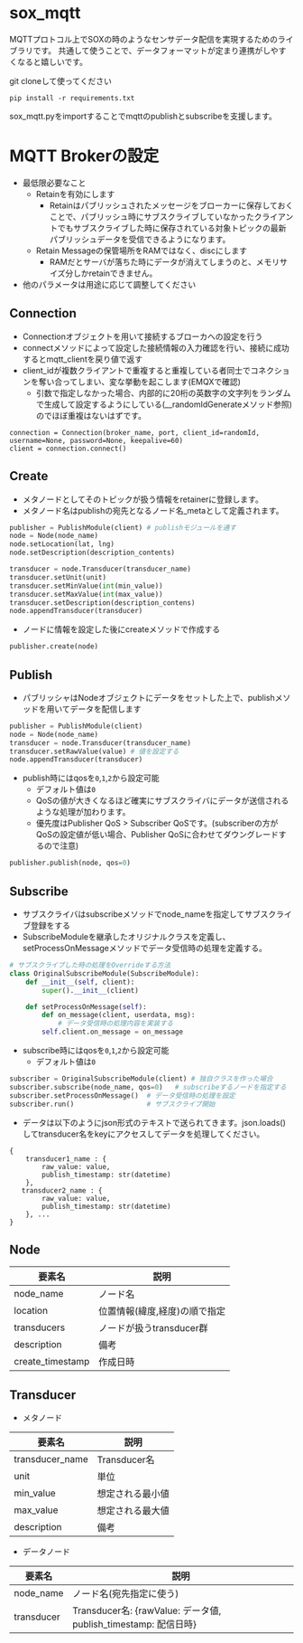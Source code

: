 # sox_mqtt

MQTTプロトコル上でSOXの時のようなセンサデータ配信を実現するためのライブラリです。
共通して使うことで、データフォーマットが定まり連携がしやすくなると嬉しいです。

git cloneして使ってください

```
pip install -r requirements.txt
```
sox_mqtt.pyをimportすることでmqttのpublishとsubscribeを支援します。

# MQTT Brokerの設定
- 最低限必要なこと
  - Retainを有効にします
    - Retainはパブリッシュされたメッセージをブローカーに保存しておくことで、パブリッシュ時にサブスクライブしていなかったクライアントでもサブスクライブした時に保存されている対象トピックの最新パブリッシュデータを受信できるようになります。
  - Retain Messageの保管場所をRAMではなく、discにします
    - RAMだとサーバが落ちた時にデータが消えてしまうのと、メモリサイズ分しかretainできません。
- 他のパラメータは用途に応じて調整してください

## Connection
- Connectionオブジェクトを用いて接続するブローカへの設定を行う
- connectメソッドによって設定した接続情報の入力確認を行い、接続に成功するとmqtt_clientを戻り値で返す
- client_idが複数クライアントで重複すると重複している者同士でコネクションを奪い合ってしまい、変な挙動を起こします(EMQXで確認)
    - 引数で指定しなかった場合、内部的に20桁の英数字の文字列をランダムで生成して設定するようにしている(__randomIdGenerateメソッド参照)のでほぼ重複はないはずです。
```
connection = Connection(broker_name, port, client_id=randomId, username=None, password=None, keepalive=60)
client = connection.connect()
```


## Create
- メタノードとしてそのトピックが扱う情報をretainerに登録します。
- メタノード名はpublishの宛先となるノード名_metaとして定義されます。

```python:create.py
publisher = PublishModule(client) # publishモジュールを通す
node = Node(node_name)
node.setLocation(lat, lng)
node.setDescription(description_contents)
```

``` python:create.py
transducer = node.Transducer(transducer_name)
transducer.setUnit(unit)
transducer.setMinValue(int(min_value))
transducer.setMaxValue(int(max_value))
transducer.setDescription(description_contens)
node.appendTransducer(transducer)
```

- ノードに情報を設定した後にcreateメソッドで作成する
``` python
publisher.create(node)
```


## Publish
- パブリッシャはNodeオブジェクトにデータをセットした上で、publishメソッドを用いてデータを配信します

``` python:publisher.py
publisher = PublishModule(client)
node = Node(node_name)
transducer = node.Transducer(transducer_name)
transducer.setRawValue(value) # 値を設定する
node.appendTransducer(transducer)
```

- publish時にはqosを`0`,`1`,`2`から設定可能
    - デフォルト値は`0`
    - QoSの値が大きくなるほど確実にサブスクライバにデータが送信されるような処理が加わります。
    - 優先度はPublisher QoS > Subscriber QoSです。(subscriberの方がQoSの設定値が低い場合、Publisher QoSに合わせてダウングレードするので注意)

``` python:publisher.py
publisher.publish(node, qos=0)
```

## Subscribe
- サブスクライバはsubscribeメソッドでnode_nameを指定してサブスクライブ登録をする
- SubscribeModuleを継承したオリジナルクラスを定義し、setProcessOnMessageメソッドでデータ受信時の処理を定義する。

``` python:subscriber.py
# サブスクライブした時の処理をOverrideする方法
class OriginalSubscribeModule(SubscribeModule):
    def __init__(self, client):
        super().__init__(client)

    def setProcessOnMessage(self):
        def on_message(client, userdata, msg):
            # データ受信時の処理内容を実装する
        self.client.on_message = on_message
```

- subscribe時にはqosを`0`,`1`,`2`から設定可能
    - デフォルト値は`0`

``` python:subscriber.py
subscriber = OriginalSubscribeModule(client) # 独自クラスを作った場合
subscriber.subscribe(node_name, qos=0)   # subscribeするノードを指定する
subscriber.setProcessOnMessage()  # データ受信時の処理を設定
subscriber.run()                  # サブスクライブ開始
```

- データは以下のようにjson形式のテキストで送られてきます。json.loads()してtransducer名をkeyにアクセスしてデータを処理してください。
```
{
    transducer1_name : {
        raw_value: value,
        publish_timestamp: str(datetime)  
    },
   transducer2_name : {
        raw_value: value,
        publish_timestamp: str(datetime)  
    }, ... 
}
```


## Node
|要素名|説明|
|----|----|
|node_name|ノード名|
|location|位置情報(緯度,経度)の順で指定|
|transducers|ノードが扱うtransducer群|
|description|備考|
|create_timestamp|作成日時|

## Transducer
- メタノード


|要素名|説明|
|----|----|
|transducer_name|Transducer名|
|unit|単位|
|min_value|想定される最小値|
|max_value|想定される最大値|
|description|備考|

- データノード

|要素名|説明|
|----|----|
|node_name|ノード名(宛先指定に使う)|
|transducer|Transducer名: {rawValue: データ値, publish_timestamp: 配信日時} |